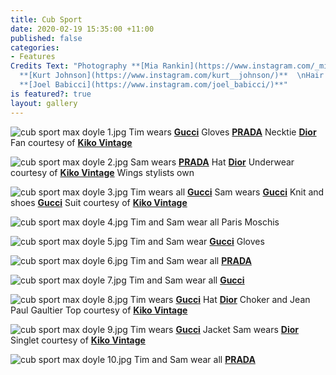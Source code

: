 ```yaml
---
title: Cub Sport
date: 2020-02-19 15:35:00 +11:00
published: false
categories:
- Features
Credits Text: "Photography **[Mia Rankin](https://www.instagram.com/_miarankinstudio/)**\nStyling
  **[Kurt Johnson](https://www.instagram.com/kurt__johnson/)**  \nHair and Makeup
  **[Joel Babicci](https://www.instagram.com/joel_babicci/)**"
is featured?: true
layout: gallery
---
```


![cub sport max doyle 1.jpg](/uploads/cub%20sport%20max%20doyle%201.jpg)
Tim wears  **[Gucci](https://www.gucci.com/au/en_au/)** Gloves **[PRADA](https://www.instagram.com/prada/)** Necktie **[Dior](https://www.dior.com/en_int)** Fan courtesy of **[Kiko Vintage](https://www.instagram.com/kiko.vintage/?hl=en)**
 
![cub sport max doyle 2.jpg](/uploads/cub%20sport%20max%20doyle%202.jpg)
Sam wears **[PRADA](https://www.instagram.com/prada/)** Hat **[Dior](https://www.dior.com/en_int)** Underwear courtesy of **[Kiko Vintage](https://www.instagram.com/kiko.vintage/?hl=en)** Wings stylists own
 
![cub sport max doyle 3.jpg](/uploads/cub%20sport%20max%20doyle%203.jpg)
Tim wears all **[Gucci](https://www.gucci.com/au/en_au/)** Sam wears **[Gucci](https://www.gucci.com/au/en_au/)** Knit and shoes **[Gucci](https://www.gucci.com/au/en_au/)** Suit courtesy of **[Kiko Vintage](https://www.instagram.com/kiko.vintage/?hl=en)**
 
![cub sport max doyle 4.jpg](/uploads/cub%20sport%20max%20doyle%204.jpg)
Tim and Sam wear all Paris Moschis

![cub sport max doyle 5.jpg](/uploads/cub%20sport%20max%20doyle%205.jpg)
Tim and Sam wear **[Gucci](https://www.gucci.com/au/en_au/)** Gloves

![cub sport max doyle 6.jpg](/uploads/cub%20sport%20max%20doyle%206.jpg)
Tim and Sam wear all **[PRADA](https://www.instagram.com/prada/)** 

![cub sport max doyle 7.jpg](/uploads/cub%20sport%20max%20doyle%207.jpg)
Tim and Sam wear all **[Gucci](https://www.gucci.com/au/en_au/)**

![cub sport max doyle 8.jpg](/uploads/cub%20sport%20max%20doyle%208.jpg)
Tim wears **[Gucci](https://www.gucci.com/au/en_au/)** Hat **[Dior](https://www.dior.com/en_int)** Choker and Jean Paul Gaultier Top courtesy of **[Kiko Vintage](https://www.instagram.com/kiko.vintage/?hl=en)**

![cub sport max doyle 9.jpg](/uploads/cub%20sport%20max%20doyle%209.jpg)
Tim wears **[Gucci](https://www.gucci.com/au/en_au/)** Jacket Sam wears **[Dior](https://www.dior.com/en_int)** Singlet courtesy of **[Kiko Vintage](https://www.instagram.com/kiko.vintage/?hl=en)**

![cub sport max doyle 10.jpg](/uploads/cub%20sport%20max%20doyle%2010.jpg)
Tim and Sam wear  all **[PRADA](https://www.instagram.com/prada/)** 